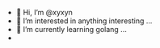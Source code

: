 - 👋 Hi, I’m @xyxyn
- 👀 I’m interested in anything interesting ...
- 🌱 I’m currently learning golang ...
- <!---
- 💞️ I’m looking to collaborate on ...
- 📫 How to reach me ...
- --->

<!---
xyxyn/xyxyn is a ✨ special ✨ repository because its `README.md` (this file) appears on your GitHub profile.
You can click the Preview link to take a look at your changes.
--->
